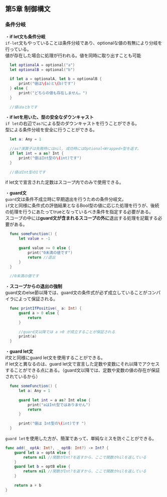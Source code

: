 第5章 制御構文
---
### 条件分岐
・**if let文も条件分岐**  
`if-let`文もやっていることは条件分岐であり、optionalな値の有無により分岐を行っている。  
値が存在した場合に処理が行われる。値を同時に取り出すことも可能  
```Swift
  let optionalA = optional("a")
  let optionalB = optional("b")
  
  if let a = optionalA, let b = optionalB {
      print("値は\(a)と\(b)です")
  } else {
      print("どちらの値も存在しません。")
  }
  
  //値はaとbです
```

・**if letを用いた、型の安全なダウンキャスト**  
`if let`の右辺で`as?`による型のダウンキャストを行うことができる。  
型による条件分岐を安全に行うことができる。  
```Swift
  let a: Any = 1
  
  //as?演算子は失敗時にはnil, 成功時にはOptional<Wrapped>型を返す。
  if let int = a as? Int { 
      print("値はInt型の\(int)です")
  }
  
  //値はInt型の1です
```

if let文で宣言された定数はスコープ内でのみで使用できる。  

・**guard文**  
`guard`文は条件不成立時に早期退出を行うための条件分岐文。  
`if`文と同様に条件式の評価結果となるBool型の値に応じた処理を行うが、後続の処理を行うにあたってtrueとなっているべき条件を指定する必要がある。  
スコープの中には**guard文が含まれるスコープの外に**退出する処理を記載する必要がある。  
```Swift
  func someFunction() {
      let value = -1
      
      guard value >= 0 else {
          print("0未満の値です")
          return //退出
      }
  }
  
  //0未満の値です
```

・**スコープからの退出の強制**  
guard文のelse節以降では、guard文の条件式が必ず成立していることがコンパイラによって保証される。  
```Swift
  func printIfPositive(_ a: Int) {
      guard a > 0 else {
          return
      }
      
      //guard文以降では a >0 が成立することが保証される
      print(a)
  }
```

・**guard let文**  
if文と同様にguard let文を使用することができる。  
if let文と異なるのは、guard let文で宣言した定数や変数にそれ以降でアクセスすることができる点にある。（guard文以降では、定数や変数の値の存在が保証されているから）  
```Swift
  func someFunction() {
      let a: Any = 1
      
      guard let int = a as? Int else {
          print("aはInt型ではありません")
          return 
      }
      
      print("値は Int型の\(int)です ")
  }
```
`guard let`を使用した方が、簡潔であって、単純なミスを防ぐことができる。  
```Swift
func add(_ optA: Int?, _ optB: Int?) -> Int? {
    guard let a = optA else {
        return nil //関数がInt?を返すから、ここで関数がnilを返している
    }
    guard let b = optB else {
        return nil //関数がInt?を返すから、ここで関数がnilを返している
    }
 
    return a + b
}

```






